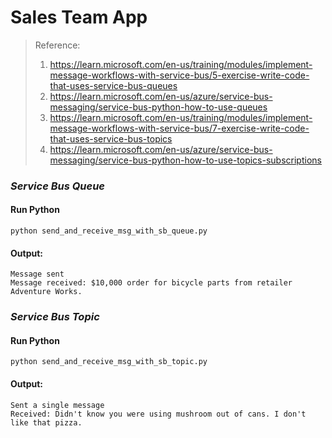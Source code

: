 # Sales Team App

> Reference: 
> 1. https://learn.microsoft.com/en-us/training/modules/implement-message-workflows-with-service-bus/5-exercise-write-code-that-uses-service-bus-queues
> 2. https://learn.microsoft.com/en-us/azure/service-bus-messaging/service-bus-python-how-to-use-queues
> 3. https://learn.microsoft.com/en-us/training/modules/implement-message-workflows-with-service-bus/7-exercise-write-code-that-uses-service-bus-topics
> 4. https://learn.microsoft.com/en-us/azure/service-bus-messaging/service-bus-python-how-to-use-topics-subscriptions

### *Service Bus Queue*

#### Run Python

```
python send_and_receive_msg_with_sb_queue.py
```

#### Output:

```
Message sent
Message received: $10,000 order for bicycle parts from retailer Adventure Works.
```

### *Service Bus Topic*

#### Run Python
```
python send_and_receive_msg_with_sb_topic.py
```

#### Output:
```
Sent a single message
Received: Didn't know you were using mushroom out of cans. I don't like that pizza.
```